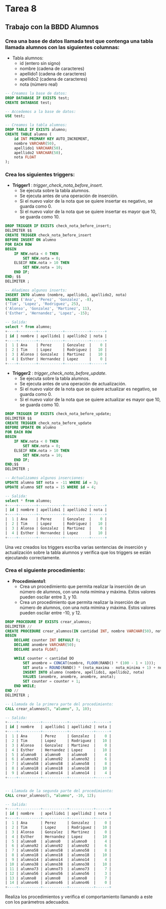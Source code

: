 # Tarea 8
## Trabajo con la BBDD Alumnos

### Crea una base de datos llamada test que contenga una tabla llamada alumnos con las siguientes columnas:
- Tabla alumnos:
  - id (entero sin signo)
  - nombre (cadena de caracteres)
  - apellido1 (cadena de caracteres)
  - apellido2 (cadena de caracteres)
  - nota (número real)

```sql
-- Creamos la base de datos:
DROP DATABASE IF EXISTS test;
CREATE DATABASE test;

-- Accedemos a la base de datos:
USE test;

-- Creamos la tabla alumnos:
DROP TABLE IF EXISTS alumno;
CREATE TABLE alumno (
    id INT PRIMARY KEY AUTO_INCREMENT,
    nombre VARCHAR(50),
    apellido1 VARCHAR(50),
    apellido2 VARCHAR(50),
    nota FLOAT
);
```
  
### Crea los siguientes __triggers__:
- __Trigger1__ : _trigger_check_nota_before_insert_.
  - Se ejecuta sobre la tabla alumnos.
  - Se ejecuta antes de una operación de inserción.
  - Si el nuevo valor de la nota que se quiere insertar es negativo, se guarda como 0.
  - Si el nuevo valor de la nota que se quiere insertar es mayor que 10, se guarda como 10.

```sql
DROP TRIGGER IF EXISTS check_nota_before_insert;
DELIMITER $$
CREATE TRIGGER check_nota_before_insert
BEFORE INSERT ON alumno
FOR EACH ROW
BEGIN
    IF NEW.nota < 0 THEN
        SET NEW.nota = 0;
    ELSEIF NEW.nota > 10 THEN
        SET NEW.nota = 10;
    END IF;
END; $$
DELIMITER ;
```

```sql
-- Añadimos algunos inserts:
INSERT INTO alumno (nombre, apellido1, apellido2, nota) 
VALUES ('Ana', 'Perez', 'Gonzalez', -8),
('Tim', 'Lopez', 'Rodriguez', 25),
('Alonso', 'Gonzalez', 'Martinez', 11),
('Esther', 'Hernandez', 'Lopez', -15);

-- Salida:
select * from alumno;
+----+--------+-----------+-----------+------+
| id | nombre | apellido1 | apellido2 | nota |
+----+--------+-----------+-----------+------+
|  1 | Ana    | Perez     | Gonzalez  |    0 |
|  2 | Tim    | Lopez     | Rodriguez |   10 |
|  3 | Alonso | Gonzalez  | Martinez  |   10 |
|  4 | Esther | Hernandez | Lopez     |    0 |
+----+--------+-----------+-----------+------+
```

- __Trigger2__ : _trigger_check_nota_before_update_.
  - Se ejecuta sobre la tabla alumnos.
  - Se ejecuta antes de una operación de actualización.
  - Si el nuevo valor de la nota que se quiere actualizar es negativo, se guarda como 0.
  - Si el nuevo valor de la nota que se quiere actualizar es mayor que 10, se guarda como 10.

```sql
DROP TRIGGER IF EXISTS check_nota_before_update;
DELIMITER $$
CREATE TRIGGER check_nota_before_update
BEFORE UPDATE ON alumno
FOR EACH ROW
BEGIN
    IF NEW.nota < 0 THEN
        SET NEW.nota = 0;
    ELSEIF NEW.nota > 10 THEN
        SET NEW.nota = 10;
    END IF;
END;$$
DELIMITER ;
```

```sql
-- Actualizamos algunos inserciones:
UPDATE alumno SET nota = -11 WHERE id = 3;
UPDATE alumno SET nota = 15 WHERE id = 4;

-- Salida:
select * from alumno;
+----+--------+-----------+-----------+------+
| id | nombre | apellido1 | apellido2 | nota |
+----+--------+-----------+-----------+------+
|  1 | Ana    | Perez     | Gonzalez  |    0 |
|  2 | Tim    | Lopez     | Rodriguez |   10 |
|  3 | Alonso | Gonzalez  | Martinez  |    0 |
|  4 | Esther | Hernandez | Lopez     |   10 |
+----+--------+-----------+-----------+------+
```

Una vez creados los triggers escriba varias sentencias de inserción y actualización sobre la tabla alumnos y verifica que los triggers se están ejecutando correctamente.

### Crea el siguiente procedimiento:
- __Procedimiento1__:
  - Crea un procedimiento que permita realizar la inserción de un número de alumnos, con una nota mímina y máxima. Estos valores pueden oscilar entre 3, y 10.
  - Crea un procedimiento que permita realizar la inserción de un número de alumnos, con una nota mímina y máxima. Estos valores pueden oscilar entre -10, y 12.

```sql
DROP PROCEDURE IF EXISTS crear_alumnos;
DELIMITER //
CREATE PROCEDURE crear_alumnos(IN cantidad INT, nombre VARCHAR(50), nota_minima INT, nota_maxima INT)
BEGIN
    DECLARE counter INT DEFAULT 0;
    DECLARE anombre VARCHAR(50);
    DECLARE anota FLOAT;

    WHILE counter < cantidad DO
        SET anombre = CONCAT(nombre, FLOOR(RAND() * (100 - 1 + 1)));
        SET anota = ROUND(RAND() * (nota_maxima - nota_minima + 1) + nota_minima);
        INSERT INTO alumno (nombre, apellido1, apellido2, nota) 
        VALUES (anombre, anombre, anombre, anota);
        SET counter = counter + 1;
    END WHILE;
END //
DELIMITER ;
```

```sql
-- Llamada de la primera parte del procedimiento:
CALL crear_alumnos(5, "alumno", 3, 10);

-- Salida:
+----+----------+-----------+-----------+------+
| id | nombre   | apellido1 | apellido2 | nota |
+----+----------+-----------+-----------+------+
|  1 | Ana      | Perez     | Gonzalez  |    0 |
|  2 | Tim      | Lopez     | Rodriguez |   10 |
|  3 | Alonso   | Gonzalez  | Martinez  |    0 |
|  4 | Esther   | Hernandez | Lopez     |   10 |
|  5 | alumno0  | alumno0   | alumno0   |    4 |
|  6 | alumno92 | alumno92  | alumno92  |    6 |
|  7 | alumno58 | alumno58  | alumno58  |    8 |
|  8 | alumno18 | alumno18  | alumno18  |   10 |
|  9 | alumno14 | alumno14  | alumno14  |    4 |
+----+----------+-----------+-----------+------+


-- Llamada de la segunda parte del procedimiento:
CALL crear_alumnos(5, "alumno", -10, 12);

-- Salida:
+----+----------+-----------+-----------+------+
| id | nombre   | apellido1 | apellido2 | nota |
+----+----------+-----------+-----------+------+
|  1 | Ana      | Perez     | Gonzalez  |    0 |
|  2 | Tim      | Lopez     | Rodriguez |   10 |
|  3 | Alonso   | Gonzalez  | Martinez  |    0 |
|  4 | Esther   | Hernandez | Lopez     |   10 |
|  5 | alumno0  | alumno0   | alumno0   |    4 |
|  6 | alumno92 | alumno92  | alumno92  |    6 |
|  7 | alumno58 | alumno58  | alumno58  |    8 |
|  8 | alumno18 | alumno18  | alumno18  |   10 |
|  9 | alumno14 | alumno14  | alumno14  |    4 |
| 10 | alumno38 | alumno38  | alumno38  |   10 |
| 11 | alumno73 | alumno73  | alumno73  |    7 |
| 12 | alumno56 | alumno56  | alumno56  |    3 |
| 13 | alumno8  | alumno8   | alumno8   |    7 |
| 14 | alumno46 | alumno46  | alumno46  |    0 |
+----+----------+-----------+-----------+------+
```

Realiza los procedimientos y verifica el comportamiento llamando a este con los parámetros adecuados.
